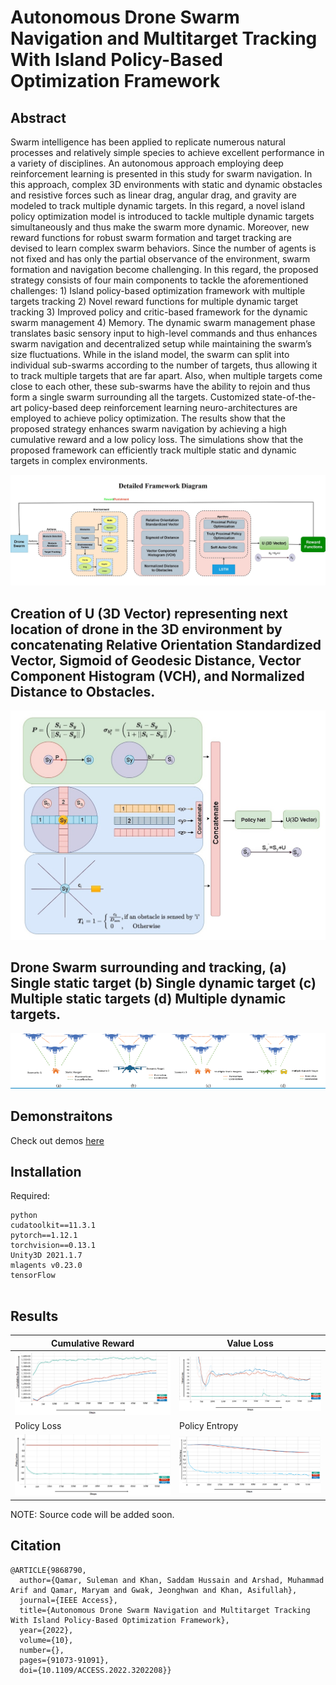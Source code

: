# Autonomous Drone Swarm Navigation and Multitarget Tracking With Island Policy-Based Optimization Framework
## Abstract
Swarm intelligence has been applied to replicate numerous natural processes and relatively simple species to achieve excellent performance in a variety of disciplines. An autonomous approach employing deep reinforcement learning is presented in this study for swarm navigation. In this approach, complex 3D environments with static and dynamic obstacles and resistive forces such as linear drag, angular drag, and gravity are modeled to track multiple dynamic targets. In this regard, a novel island policy optimization model is introduced to tackle multiple dynamic targets simultaneously and thus make the swarm more dynamic. Moreover, new reward functions for robust swarm formation and target tracking are devised to learn complex swarm behaviors. Since the number of agents is not fixed and has only the partial observance of the environment, swarm formation and navigation become challenging. In this regard, the proposed strategy consists of four main components to tackle the aforementioned challenges: 1) Island policy-based optimization framework with multiple targets tracking 2) Novel reward functions for multiple dynamic target tracking 3) Improved policy and critic-based framework for the dynamic swarm management 4) Memory. The dynamic swarm management phase translates basic sensory input to high-level commands and thus enhances swarm navigation and decentralized setup while maintaining the swarm’s size fluctuations. While in the island model, the swarm can split into individual sub-swarms according to the number of targets, thus allowing it to track multiple targets that are far apart. Also, when multiple targets come close to each other, these sub-swarms have the ability to rejoin and thus form a single swarm surrounding all the targets. Customized state-of-the-art policy-based deep reinforcement learning neuro-architectures are employed to achieve policy optimization. The results show that the proposed strategy enhances swarm navigation by achieving a high cumulative reward and a low policy loss. The simulations show that the proposed framework can efficiently track multiple static and dynamic targets in complex environments.
<div align="center">
  <img src="resources/Framework.jpg"/>
</div>

## Creation of U (3D Vector) representing next location of drone in the 3D environment by concatenating Relative Orientation Standardized Vector, Sigmoid of Geodesic Distance, Vector Component Histogram (VCH), and Normalized Distance to Obstacles.
<div align="center">
  <img src="resources/JP_Rewards.jpg"/>
</div>

## Drone Swarm surrounding and tracking, (a) Single static target (b) Single dynamic target (c) Multiple static targets (d) Multiple dynamic targets.
<div align="center">
  <img src="resources/Scenarios.png"/>
</div>

## Demonstraitons
Check out demos [here](https://www.youtube.com/playlist?list=PLq0872kWvR0VqTcnWDrudsDRELvt_FY7w)
## Installation

Required:
```shell
python
cudatoolkit==11.3.1
pytorch==1.12.1
torchvision==0.13.1
Unity3D 2021.1.7
mlagents v0.23.0
tensorFlow


```
## Results
| Cumulative Reward | Value Loss |
|---------|---------|
| ![Image 1](resources/CR.png) | ![Image 2](resources/VL.png) |
| Policy Loss | Policy Entropy |
| ![Image 1](resources/PL.png) | ![Image 2](resources/PE.png) |


NOTE: Source code will be added soon.
## Citation

```
@ARTICLE{9868790,
  author={Qamar, Suleman and Khan, Saddam Hussain and Arshad, Muhammad Arif and Qamar, Maryam and Gwak, Jeonghwan and Khan, Asifullah},
  journal={IEEE Access}, 
  title={Autonomous Drone Swarm Navigation and Multitarget Tracking With Island Policy-Based Optimization Framework}, 
  year={2022},
  volume={10},
  number={},
  pages={91073-91091},
  doi={10.1109/ACCESS.2022.3202208}}
```
